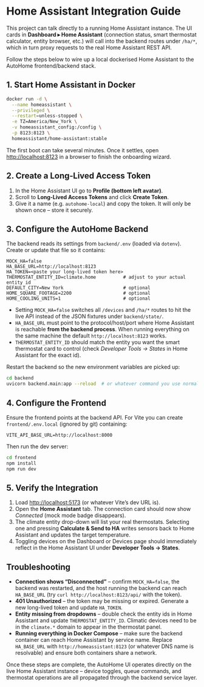 # Home Assistant Integration Guide

This project can talk directly to a running Home Assistant instance. The UI
cards in **Dashboard ▸ Home Assistant** (connection status, smart thermostat
calculator, entity browser, etc.) will call into the backend routes under
`/ha/*`, which in turn proxy requests to the real Home Assistant REST API.

Follow the steps below to wire up a local dockerised Home Assistant to the
AutoHome frontend/backend stack.

## 1. Start Home Assistant in Docker

```bash
docker run -d \
  --name homeassistant \
  --privileged \
  --restart=unless-stopped \
  -e TZ=America/New_York \
  -v homeassistant_config:/config \
  -p 8123:8123 \
  homeassistant/home-assistant:stable
```

The first boot can take several minutes. Once it settles, open
<http://localhost:8123> in a browser to finish the onboarding wizard.

## 2. Create a Long‑Lived Access Token

1. In the Home Assistant UI go to **Profile (bottom left avatar)**.
2. Scroll to **Long-Lived Access Tokens** and click **Create Token**.
3. Give it a name (e.g. `autohome-local`) and copy the token. It will only be
   shown once – store it securely.

## 3. Configure the AutoHome Backend

The backend reads its settings from `backend/.env` (loaded via `dotenv`). Create
or update that file so it contains:

```
MOCK_HA=false
HA_BASE_URL=http://localhost:8123
HA_TOKEN=<paste your long-lived token here>
THERMOSTAT_ENTITY_ID=climate.home          # adjust to your actual entity id
DEFAULT_CITY=New York                      # optional
HOME_SQUARE_FOOTAGE=2200                   # optional
HOME_COOLING_UNITS=1                       # optional
```

- Setting `MOCK_HA=false` switches all `/devices` and `/ha/*` routes to hit the
  live API instead of the JSON fixtures under `backend/state/`.
- `HA_BASE_URL` must point to the protocol/host/port where Home Assistant is
  reachable **from the backend process**. When running everything on the same
  machine the default `http://localhost:8123` works.
- `THERMOSTAT_ENTITY_ID` should match the entity you want the smart thermostat
  card to control (check *Developer Tools → States* in Home Assistant for the
  exact id).

Restart the backend so the new environment variables are picked up:

```bash
cd backend
uvicorn backend.main:app --reload  # or whatever command you use normally
```

## 4. Configure the Frontend

Ensure the frontend points at the backend API. For Vite you can create
`frontend/.env.local` (ignored by git) containing:

```
VITE_API_BASE_URL=http://localhost:8000
```

Then run the dev server:

```bash
cd frontend
npm install
npm run dev
```

## 5. Verify the Integration

1. Load <http://localhost:5173> (or whatever Vite’s dev URL is).
2. Open the **Home Assistant** tab. The connection card should now show
   *Connected* (mock mode badge disappears).
3. The climate entity drop-down will list your real thermostats. Selecting one
   and pressing **Calculate & Send to HA** writes sensors back to Home Assistant
   and updates the target temperature.
4. Toggling devices on the Dashboard or Devices page should immediately reflect
   in the Home Assistant UI under **Developer Tools → States**.

## Troubleshooting

- **Connection shows “Disconnected”** – confirm `MOCK_HA=false`, the backend was
  restarted, and the host running the backend can reach `HA_BASE_URL` (try `curl
  http://localhost:8123/api/` with the token).
- **401 Unauthorized** – the token may be missing or expired. Generate a new
  long-lived token and update `HA_TOKEN`.
- **Entity missing from dropdowns** – double check the entity ids in Home
  Assistant and update `THERMOSTAT_ENTITY_ID`. Climatic devices need to be in
  the `climate.*` domain to appear in the thermostat panel.
- **Running everything in Docker Compose** – make sure the backend container can
  reach Home Assistant by service name. Replace `HA_BASE_URL` with
  `http://homeassistant:8123` (or whatever DNS name is resolvable) and ensure
  both containers share a network.

Once these steps are complete, the AutoHome UI operates directly on the live
Home Assistant instance – device toggles, queue commands, and thermostat
operations are all propagated through the backend service layer.

